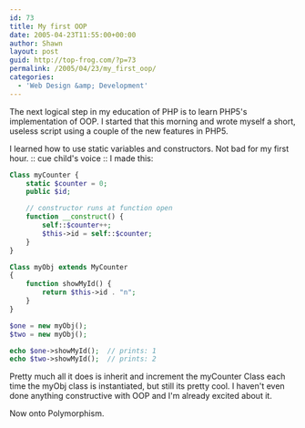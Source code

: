 ```yaml
---
id: 73
title: My first OOP
date: 2005-04-23T11:55:00+00:00
author: Shawn
layout: post
guid: http://top-frog.com/?p=73
permalink: /2005/04/23/my_first_oop/
categories:
  - 'Web Design &amp; Development'
---
```

The next logical step in my education of PHP is to learn PHP5's implementation of OOP. I started that this morning and wrote myself a short, useless script using a couple of the new features in PHP5.



I learned how to use static variables and constructors. Not bad for my first hour. :: cue child's voice :: I made this:

``` php
Class myCounter {
    static $counter = 0;
    public $id;

    // constructor runs at function open
    function __construct() {
        self::$counter++;
        $this->id = self::$counter;
    }                
}

Class myObj extends MyCounter 
{
    function showMyId() {
        return $this->id . "n";
    }
}

$one = new myObj();
$two = new myObj();

echo $one->showMyId();  // prints: 1
echo $two->showMyId();  // prints: 2
```

Pretty much all it does is inherit and increment the myCounter Class each time the myObj class is instantiated, but still its pretty cool. I haven't even done anything constructive with OOP and I'm already excited about it.

Now onto Polymorphism.
